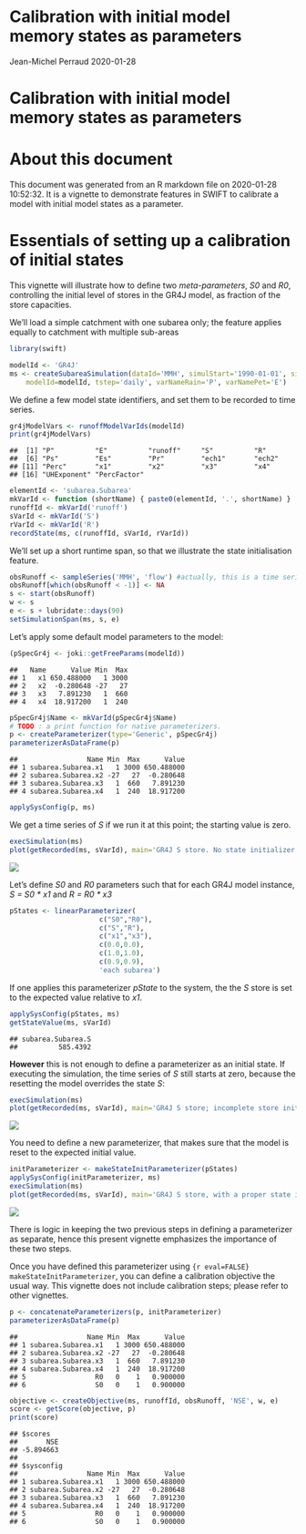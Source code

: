 Calibration with initial model memory states as parameters
================
Jean-Michel Perraud
2020-01-28

# Calibration with initial model memory states as parameters

# About this document

This document was generated from an R markdown file on 2020-01-28
10:52:32. It is a vignette to demonstrate features in SWIFT to calibrate
a model with initial model states as a parameter.

# Essentials of setting up a calibration of initial states

This vignette will illustrate how to define two *meta-parameters*, *S0*
and *R0*, controlling the initial level of stores in the GR4J model, as
fraction of the store capacities.

We’ll load a simple catchment with one subarea only; the feature applies
equally to catchment with multiple sub-areas

``` r
library(swift)

modelId <- 'GR4J'
ms <- createSubareaSimulation(dataId='MMH', simulStart='1990-01-01', simulEnd='2005-12-31', 
    modelId=modelId, tstep='daily', varNameRain='P', varNamePet='E')
```

We define a few model state identifiers, and set them to be recorded to
time series.

``` r
gr4jModelVars <- runoffModelVarIds(modelId)
print(gr4jModelVars)
```

    ##  [1] "P"          "E"          "runoff"     "S"          "R"         
    ##  [6] "Ps"         "Es"         "Pr"         "ech1"       "ech2"      
    ## [11] "Perc"       "x1"         "x2"         "x3"         "x4"        
    ## [16] "UHExponent" "PercFactor"

``` r
elementId <- 'subarea.Subarea'
mkVarId <- function (shortName) { paste0(elementId, '.', shortName) }
runoffId <- mkVarId('runoff')
sVarId <- mkVarId('S')
rVarId <- mkVarId('R')
recordState(ms, c(runoffId, sVarId, rVarId))
```

We’ll set up a short runtime span, so that we illustrate the state
initialisation
feature.

``` r
obsRunoff <- sampleSeries('MMH', 'flow') #actually, this is a time series of runoff depth, not streamflow rate
obsRunoff[which(obsRunoff < -1)] <- NA
s <- start(obsRunoff)
w <- s
e <- s + lubridate::days(90)
setSimulationSpan(ms, s, e)
```

Let’s apply some default model parameters to the model:

``` r
(pSpecGr4j <- joki::getFreeParams(modelId))
```

    ##   Name      Value Min  Max
    ## 1   x1 650.488000   1 3000
    ## 2   x2  -0.280648 -27   27
    ## 3   x3   7.891230   1  660
    ## 4   x4  18.917200   1  240

``` r
pSpecGr4j$Name <- mkVarId(pSpecGr4j$Name)
# TODO : a print function for native parameterizers.
p <- createParameterizer(type='Generic', pSpecGr4j)
parameterizerAsDataFrame(p)
```

    ##                 Name Min  Max      Value
    ## 1 subarea.Subarea.x1   1 3000 650.488000
    ## 2 subarea.Subarea.x2 -27   27  -0.280648
    ## 3 subarea.Subarea.x3   1  660   7.891230
    ## 4 subarea.Subarea.x4   1  240  18.917200

``` r
applySysConfig(p, ms)
```

We get a time series of *S* if we run it at this point; the starting
value is zero.

``` r
execSimulation(ms)
plot(getRecorded(ms, sVarId), main='GR4J S store. No state initializer')
```

<img src="./calibration_initial_states_files/figure-gfm/unnamed-chunk-6-1.png" style="display:block; margin: auto" style="display: block; margin: auto;" />

Let’s define *S0* and *R0* parameters such that for each GR4J model
instance, *S = S0 \* x1* and *R = R0 \* x3*

``` r
pStates <- linearParameterizer(
                      c("S0","R0"), 
                      c("S","R"), 
                      c("x1","x3"),
                      c(0.0,0.0), 
                      c(1.0,1.0), 
                      c(0.9,0.9), 
                      'each subarea')
```

If one applies this parameterizer *pState* to the system, the the *S*
store is set to the expected value relative to *x1*.

``` r
applySysConfig(pStates, ms)
getStateValue(ms, sVarId)
```

    ## subarea.Subarea.S 
    ##          585.4392

**However** this is not enough to define a parameterizer as an initial
state. If executing the simulation, the time series of *S* still starts
at zero, because the resetting the model overrides the state *S*:

``` r
execSimulation(ms)
plot(getRecorded(ms, sVarId), main='GR4J S store; incomplete store initialization')
```

<img src="./calibration_initial_states_files/figure-gfm/unnamed-chunk-9-1.png" style="display:block; margin: auto" style="display: block; margin: auto;" />

You need to define a new parameterizer, that makes sure that the model
is reset to the expected initial value.

``` r
initParameterizer <- makeStateInitParameterizer(pStates)
applySysConfig(initParameterizer, ms)
execSimulation(ms)
plot(getRecorded(ms, sVarId), main='GR4J S store, with a proper state initializer')
```

<img src="./calibration_initial_states_files/figure-gfm/unnamed-chunk-10-1.png" style="display:block; margin: auto" style="display: block; margin: auto;" />

There is logic in keeping the two previous steps in defining a
parameterizer as separate, hence this present vignette emphasizes the
importance of these two steps.

Once you have defined this parameterizer using `{r eval=FALSE}
makeStateInitParameterizer`, you can define a calibration objective the
usual way. This vignette does not include calibration steps; please
refer to other vignettes.

``` r
p <- concatenateParameterizers(p, initParameterizer)
parameterizerAsDataFrame(p)
```

    ##                 Name Min  Max      Value
    ## 1 subarea.Subarea.x1   1 3000 650.488000
    ## 2 subarea.Subarea.x2 -27   27  -0.280648
    ## 3 subarea.Subarea.x3   1  660   7.891230
    ## 4 subarea.Subarea.x4   1  240  18.917200
    ## 5                 R0   0    1   0.900000
    ## 6                 S0   0    1   0.900000

``` r
objective <- createObjective(ms, runoffId, obsRunoff, 'NSE', w, e)
score <- getScore(objective, p)
print(score)
```

    ## $scores
    ##       NSE 
    ## -5.894663 
    ## 
    ## $sysconfig
    ##                 Name Min  Max      Value
    ## 1 subarea.Subarea.x1   1 3000 650.488000
    ## 2 subarea.Subarea.x2 -27   27  -0.280648
    ## 3 subarea.Subarea.x3   1  660   7.891230
    ## 4 subarea.Subarea.x4   1  240  18.917200
    ## 5                 R0   0    1   0.900000
    ## 6                 S0   0    1   0.900000
